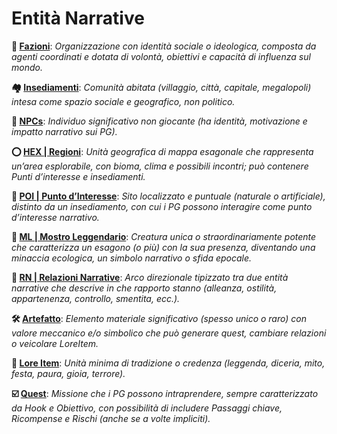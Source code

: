 # Entità Narrative

**👥 [Fazioni](l01-fazioni.md)**: *Organizzazione con identità sociale o ideologica, composta da agenti coordinati e dotata di volontà, obiettivi e capacità di influenza sul mondo.*

**🏘️ [Insediamenti](l02-insediamenti.md)**: *Comunità abitata (villaggio, città, capitale, megalopoli) intesa come spazio sociale e geografico, non politico.*

**👤 [NPCs](l03-npcs.md)**: *Individuo significativo non giocante (ha identità, motivazione e impatto narrativo sui PG).*

**⭕ [HEX | Regioni](l10n-hex.md)**: *Unità geografica di mappa esagonale che rappresenta un’area esplorabile, con bioma, clima e possibili incontri; può contenere Punti d’interesse e insediamenti.*

**📜 [POI | Punto d’Interesse](l04-poi.md)**: *Sito localizzato e puntuale (naturale o artificiale), distinto da un insediamento, con cui i PG possono interagire come punto d’interesse narrativo.*

**👾 [ML | Mostro Leggendario](l07-monster.md)**: *Creatura unica o straordinariamente potente che caratterizza un esagono (o più) con la sua presenza, diventando una minaccia ecologica, un simbolo narrativo o sfida epocale.*

**🔗 [RN | Relazioni Narrative](l09-relation.md)**: *Arco direzionale tipizzato tra due entità narrative che descrive in che rapporto stanno (alleanza, ostilità, appartenenza, controllo, smentita, ecc.).*

**🛠️ [Artefatto](l08-artifact.md)**: *Elemento materiale significativo (spesso unico o raro) con valore meccanico e/o simbolico che può generare quest, cambiare relazioni o veicolare LoreItem.*

**📜 [Lore Item](l05-lore-item.md)**: *Unità minima di tradizione o credenza (leggenda, diceria, mito, festa, paura, gioia, terrore).*

**☑️ [Quest](l06-quest.md)**: *Missione che i PG possono intraprendere, sempre caratterizzato da Hook e Obiettivo, con possibilità di includere Passaggi chiave, Ricompense e Rischi (anche se a volte impliciti).*




